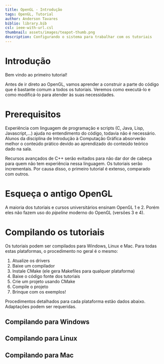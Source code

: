 ```yaml
---
title: OpenGL - Introdução
tags: OpenGL, Tutorial
author: Anderson Tavares
biblio: library.bib
csl: ieee-with-url.csl
thumbnail: assets/images/teapot-thumb.png
description: Configurando o sistema para trabalhar com os tutoriais
---
```

# Introdução

Bem vindo ao primeiro tutorial!

Antes de ir direto ao OpenGL, vamos aprender a construir a parte do código que é bastante comum a todos os tutoriais. Veremos como executá-lo e como modificá-lo para atender às suas necessidades.

# Prerequisitos

Experiência com linguagem de programação e scripts (C, Java, Lisp, Javascript,...) ajuda no entendimento do código, todavia não é necessário. Alunos da disciplina de Introdução à Computação Gráfica absorverão melhor o conteúdo prático devido ao aprendizado do conteúdo teórico dado na sala.

Recursos avançados de C++ serão evitados para não dar dor de cabeça para quem não tem experiência nessa linguagem. Os tutoriais serão incrementais. Por causa disso, o primeiro tutorial é extenso, comparado com outros.

# Esqueça o antigo OpenGL

A maioria dos tutoriais e cursos universitários ensinam OpenGL 1 e 2. Porém eles não fazem uso do _pipeline_ moderno do OpenGL (versões 3 e 4).

# Compilando os tutoriais

Os tutoriais podem ser compilados para Windows, Linux e Mac. Para todas estas plataformas, o procedimento no geral é o mesmo:

1. Atualize os drivers
2. Baixe um compilador
3. Instale CMake (ele gera Makefiles para qualquer plataforma)
4. Baixe o código fonte dos tutoriais
5. Crie um projeto usando CMake
6. Compile o projeto
7. Brinque com os exemplos!

Procedimentos detalhados para cada plataforma estão dados abaixo. Adaptações podem ser requeridas.

## Compilando para Windows

## Compilando para Linux

## Compilando para Mac

